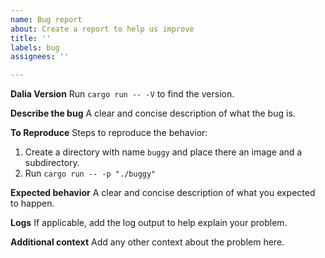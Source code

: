 ```yaml
---
name: Bug report
about: Create a report to help us improve
title: ''
labels: bug
assignees: ''

---
```


**Dalia Version**
Run `cargo run -- -V` to find the version.

**Describe the bug**
A clear and concise description of what the bug is.

**To Reproduce**
Steps to reproduce the behavior:
1. Create a directory with name `buggy` and place there an image and a subdirectory.
2. Run `cargo run -- -p "./buggy"`

**Expected behavior**
A clear and concise description of what you expected to happen.

**Logs**
If applicable, add the log output to help explain your problem.

**Additional context**
Add any other context about the problem here.
